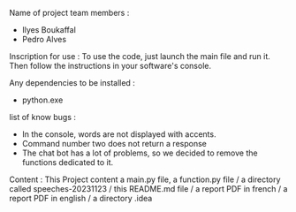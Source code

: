 Name of project team members : 
- Ilyes Boukaffal
- Pedro Alves

Inscription for use : 
To use the code, just launch the main file and run it. Then follow the instructions in your software's console.

Any dependencies to be installed :
- python.exe

list of know bugs :
- In the console, words are not displayed with accents. 
- Command number two does not return a response 
- The chat bot has a lot of problems, so we decided to remove the functions dedicated to it.

Content :
This Project content a main.py file, a function.py file / a directory called speeches-20231123 / this README.md file / a report PDF in french / a report PDF in english / a directory .idea
